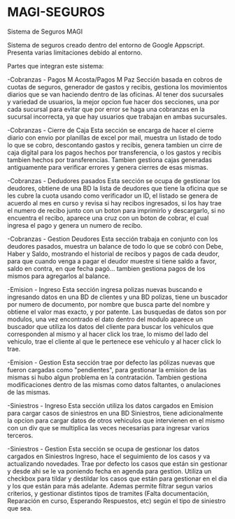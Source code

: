 # MAGI-SEGUROS
Sistema de Seguros MAGI

Sistema de seguros creado dentro del entorno de Google Appscript. Presenta varias limitaciones debido al entorno.

Partes que integran este sistema:

-Cobranzas - Pagos M Acosta/Pagos M Paz
Sección basada en cobros de cuotas de seguros, generador de gastos y recibis, gestiona los movimientos diarios que se van haciendo dentro de las oficinas.
Al tener dos sucursales y variedad de usuarios, la mejor opcion fue hacer dos secciones, una por cada sucursal para evitar que por error se haga una cobranzas en la sucursal incorrecta, ya que hay usuarios que trabajan en ambas sucursales.

-Cobranzas - Cierre de Caja
Esta sección se encarga de hacer el cierre diario con envio por planillas de excel por mail, muestra un listado de todo lo que se cobro, descontando gastos y recibis, genera tambien un cirre de caja digital para los pagos hechos por transferencia, o los gastos y recibis tambien hechos por transferencias.
Tambien gestiona cajas generadas antiguamente para verificar errores y genera cierres de esas mismas.

-Cobranzas - Dedudores pasados
Esta sección se ocupa de gestionar los deudores, obtiene de una BD la lista de deudores que tiene la oficina que se les cubre la cuota usando como verificador un ID, el listado se genera de acuerdo al mes en curso y revisa si hay recibos ingresados, si los hay trae el numero de recibo junto con un boton para imprimirlo y descargarlo, si no encuentra el recibo, aparece una cruz con un boton de cobrar, el cual ingresa el pago y genera un numero de recibo.

-Cobranzas - Gestion Deudores
Esta sección trabaja en conjunto con los deudores pasados, muestra un balance de todo lo que se cobró con Debe, Haber y Saldo, mostrando el historial de recibos y pagos de cada deudor, para que cuando venga a pagar el deudor muestre si tiene saldo a favor, saldo en contra, en que fecha pagó... tambien gestiona pagos de los mismos para agregarlos al balance.

-Emision - Ingreso
Esta sección ingresa polizas nuevas buscando e ingresando datos en una BD de clientes y una BD polizas, tiene un buscador por numero de documento, por nombre que busca parte del nombre y obtiene el valor mas exacto, y por patente.
Las busquedas de datos son por modulos, una vez encontrado el dato dentro del modulo aparece un buscador que utiliza los datos del cliente para buscar los vehiculos que corresponden al mismo y al hacer click los trae, lo mismo del lado del vehiculo, trae el cliente al que le pertenece ese vehiculo y al hacer click lo trae.

-Emision - Gestion
Esta sección trae por defecto las pólizas nuevas que fueron cargadas como "pendientes", para gestionar la emision de las mismas si hubo algun problema en la contratación. Tambien gestiona modificaciones dentro de las mismas como datos faltantes, o anulaciones de las mismas.

-Siniestros - Ingreso
Esta sección utiliza los datos cargados en Emision para cargar casos de siniestros en una BD Siniestros, tiene adicionalmente la opcion para cargar datos de otros vehiculos que intervienen en el mismo con un div que se multiplica las veces necesarias para ingresar varios terceros.

-Siniestros - Gestion
Esta sección se ocupa de gestionar los datos cargados en Siniestros Ingreso, hace el seguimiento de los casos y va actualizando novedades. Trae por defecto los casos que están sin gestionar y desde ahi se le va poniendo fecha en agenda para gestion. Utiliza un checkbox para tildar y destildar los casos que están para gestionar en el dia y los que están para más adelante. Ademas permite filtrar segun varios criterios, y gestionar distintos tipos de tramites (Falta documentación, Reparación en curso, Esperando Respuestos, etc) según el tipo de siniestro que sea.